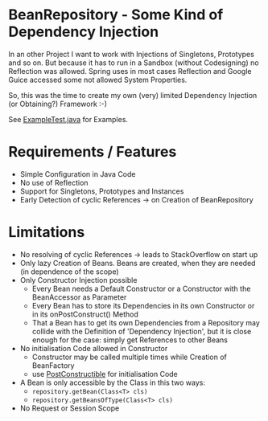 BeanRepository - Some Kind of Dependency Injection
==================================================

In an other Project I want to work with Injections of Singletons,
 Prototypes and so on. But because it has to run in a Sandbox (without
 Codesigning) no Reflection was allowed. Spring uses in most cases
 Reflection and Google Guice accessed some not allowed System Properties.

So, this was the time to create my own (very) limited Dependency
 Injection (or Obtaining?) Framework :-)

See [ExampleTest.java](src/test/java/de/tse/beanrepository/example/ExampleTest.java)
 for Examples.

# Requirements / Features #

* Simple Configuration in Java Code
* No use of Reflection
* Support for Singletons, Prototypes and Instances
* Early Detection of cyclic References -> on Creation of BeanRepository

# Limitations #

* No resolving of cyclic References -> leads to StackOverflow on start up
* Only lazy Creation of Beans. Beans are created, when they are needed (in
   dependence of the scope)
* Only Constructor Injection possible
    * Every Bean needs a Default Constructor or a Constructor with
       the BeanAccessor as Parameter
    * Every Bean has to store its Dependencies in its own Constructor
       or in its onPostConstruct() Method
    * That a Bean has to get its own Dependencies from a Repository
       may collide with the Definition of 'Dependency Injection', but
       it is close enough for the case: simply get References to other Beans
* No initialisation Code allowed in Constructor
    * Constructor may be called multiple times while Creation of BeanFactory
    * use [PostConstructible](src/main/java/de/tse/beanrepository/PostConstructible.java)
       for initialisation Code
* A Bean is only accessible by the Class in this two ways:
    * `repository.getBean(Class<T> cls)`
    * `repository.getBeansOfType(Class<T> cls)`
* No Request or Session Scope